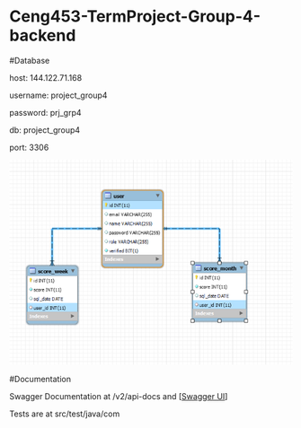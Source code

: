 # Ceng453-TermProject-Group-4-backend

#Database 

host: 144.122.71.168

username: project_group4

password: prj_grp4

db: project_group4

port: 3306

![Screenshot](dataBase.png)

#Documentation

Swagger Documentation at /v2/api-docs and [[Swagger UI](html2-client/index.html)]

Tests are at src/test/java/com






